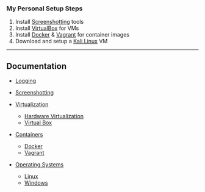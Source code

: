 ### My Personal Setup Steps
1. Install [Screenshotting](https://alipali737.github.io/pen-test-docs/setting-up/Screenshotting.html) tools
2. Install [VirtualBox](https://alipali737.github.io/pen-test-docs/setting-up/Virtualization.html#introduction-to-virtualbox) for VMs
3. Install [Docker](https://alipali737.github.io/pen-test-docs/setting-up/Containers.html#docker) & [Vagrant](https://alipali737.github.io/pen-test-docs/setting-up/Containers.html#vagrant) for container images
4. Download and setup a [Kali Linux](https://alipali737.github.io/pen-test-docs/setting-up/operating-systems.html#setting-up-kali-on-virtualbox) VM

---

## Documentation
- [Logging](https://alipali737.github.io/pen-test-docs/setting-up/Logging.html)

- [Screenshotting](https://alipali737.github.io/pen-test-docs/setting-up/Screenshotting.html)

- [Virtualization](https://alipali737.github.io/pen-test-docs/setting-up/Virtualization.html)
    - [Hardware Virtualization](https://alipali737.github.io/pen-test-docs/setting-up/Virtualization.html#hardware-virtualization)
    - [Virtual Box](https://alipali737.github.io/pen-test-docs/setting-up/Virtualization.html#introduction-to-virtualbox)

- [Containers](https://alipali737.github.io/pen-test-docs/setting-up/Containers.html)
    - [Docker](https://alipali737.github.io/pen-test-docs/setting-up/Containers.html#docker)
    - [Vagrant](https://alipali737.github.io/pen-test-docs/setting-up/Containers.html#vagrant)

- [Operating Systems](https://alipali737.github.io/pen-test-docs/setting-up/operating-systems.html)
    - [Linux](https://alipali737.github.io/pen-test-docs/setting-up/operating-systems.html#linux)
    - [Windows](https://alipali737.github.io/pen-test-docs/setting-up/operating-systems.html#windows)

